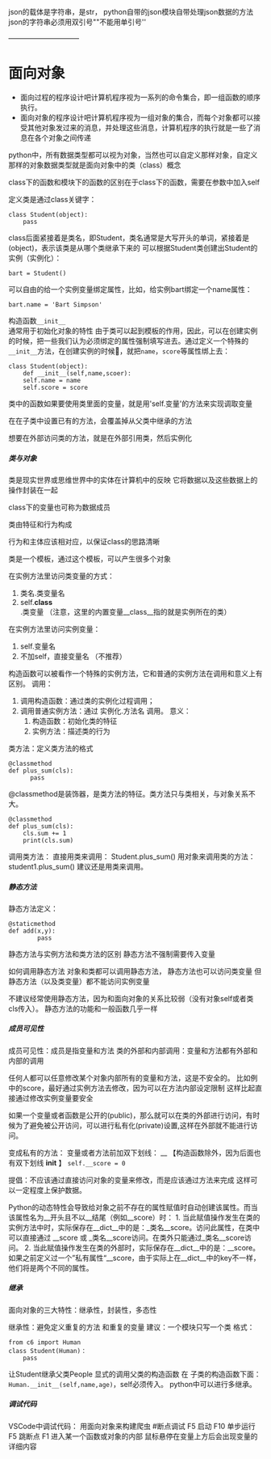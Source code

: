 json的载体是字符串，是str，
python自带的json模块自带处理json数据的方法
json的字符串必须用双引号""不能用单引号''


——————————
# 面向对象

* 面向过程的程序设计吧计算机程序视为一系列的命令集合，即一组函数的顺序执行。
* 面向对象的程序设计吧计算机程序视为一组对象的集合，而每个对象都可以接受其他对象发过来的消息，并处理这些消息，计算机程序的执行就是一些了消息在各个对象之间传递

python中，所有数据类型都可以视为对象，当然也可以自定义那样对象，自定义那样的对象数据类型就是面向对象中的类（class）概念

class下的函数和模块下的函数的区别在于class下的函数，需要在参数中加入self


定义类是通过class关键字：
```
class Student(object):
    pass
```
class后面紧接着是类名，即Student，类名通常是大写开头的单词，紧接着是(object)，表示该类是从哪个类继承下来的
可以根据Student类创建出Student的实例（实例化）：
```
bart = Student()
```
可以自由的给一个实例变量绑定属性，比如，给实例bart绑定一个name属性：
```
bart.name = 'Bart Simpson'
```
构造函数`__init__`\
通常用于初始化对象的特性
由于类可以起到模板的作用，因此，可以在创建实例的时候，把一些我们认为必须绑定的属性强制填写进去。通过定义一个特殊的`__init__`方法，在创建实例的时候，就把`name`，`score`等属性绑上去：
```
class Student(object):
    def __init__(self,name,scoer):
    self.name = name
    self.score = score
```

类中的函数如果要使用类里面的变量，就是用'self.变量'的方法来实现调取变量

在在子类中设置已有的方法，会覆盖掉从父类中继承的方法

想要在外部访问类的方法，就是在外部引用类，然后实例化


##### 类与对象

类是现实世界或思维世界中的实体在计算机中的反映
它将数据以及这些数据上的操作封装在一起

class下的变量也可称为数据成员

类由特征和行为构成

行为和主体应该相对应，以保证class的思路清晰

类是一个模板，通过这个模板，可以产生很多个对象

在实例方法里访问类变量的方式：
1. 类名.类变量名
2. self.__class__.类变量 （注意，这里的内置变量__class__指的就是实例所在的类）

在实例方法里访问实例变量：
1. self.变量名
2. 不加self，直接变量名 （不推荐）

构造函数可以被看作一个特殊的实例方法，它和普通的实例方法在调用和意义上有区别。
调用：
1. 调用构造函数：通过类的实例化过程调用；
2. 调用普通实例方法：通过 实例化.方法名 调用。
意义：
    1. 构造函数：初始化类的特征
    2. 实例方法：描述类的行为


类方法：定义类方法的格式
```
@classmethod
def plus_sum(cls):
      pass
```
@classmethod是装饰器，是类方法的特征。类方法只与类相关，与对象关系不大。
```
@classmethod
def plus_sum(cls):
    cls.sum += 1
    print(cls.sum)
```
调用类方法：
直接用类来调用：
Student.plus_sum()
用对象来调用类的方法：
student1.plus_sum()
建议还是用类来调用。


##### 静态方法
静态方法定义：
```
@staticmethod
def add(x,y):
        pass
```

静态方法与实例方法和类方法的区别
静态方法不强制需要传入变量

如何调用静态方法
对象和类都可以调用静态方法，
静态方法也可以访问类变量
但静态方法（以及类变量）都不能访问实例变量

不建议经常使用静态方法，因为和面向对象的关系比较弱（没有对象self或者类cls传入）。
静态方法的功能和一般函数几乎一样



##### 成员可见性
成员可见性：成员是指变量和方法
类的外部和内部调用：变量和方法都有外部和内部的调用

任何人都可以任意修改某个对象内部所有的变量和方法，这是不安全的。
比如例中的score，最好通过实例方法去修改，因为可以在方法内部设定限制
这样比起直接通过修改实例变量要安全

如果一个变量或者函数是公开的(public)，那么就可以在类的外部进行访问，有时候为了避免被公开访问，可以进行私有化(private)设置,这样在外部就不能进行访问。

变成私有的方法：
变量或者方法前加双下划线：   __     【构造函数除外，因为后面也有双下划线  __init__  】
`self.__score = 0`

提倡：不应该通过直接访问对象的变量来修改，而是应该通过方法来完成
这样可以一定程度上保护数据。



Python的动态特性会导致给对象之前不存在的属性赋值时自动创建该属性。而当该属性名为__开头且不以__结尾（例如__score）时：
    1. 当此赋值操作发生在类的实例方法中时，实际保存在__dict__中的是：_类名__score。访问此属性，在类中可以直接通过 __score 或 _类名__score访问。在类外只能通过_类名__score访问。
    2. 当此赋值操作发生在类的外部时，实际保存在__dict__中的是：__score。如果之前定义过一个”私有属性“__score，由于实际上在__dict__中的key不一样，他们将是两个不同的属性。



##### 继承
面向对象的三大特性：继承性，封装性，多态性

继承性：避免定义重复的方法 和重复的变量
建议：一个模块只写一个类
格式：
```
from c6 import Human
class Student(Human)：
    pass
```
让Student继承父类People
显式的调用父类的构造函数
在 子类的构造函数下面：
`Human.__init__(self,name,age)`，self必须传入。
python中可以进行多继承。


##### 调试代码
VSCode中调试代码：
用面向对象来构建爬虫
#断点调试
F5 启动
F10 单步运行
F5 跳断点
F1 进入某一个函数或对象的内部
鼠标悬停在变量上方后会出现变量的详细内容